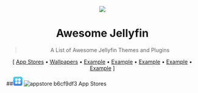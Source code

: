 <p align="center">
  <img src="/assets/banner.png" />
  <h1 align="center">Awesome Jellyfin</h1>
</p>


<blockquote align="center"> A List of Awesome Jellyfin Themes and Plugins</blockquote>

<p align="center">
[
  <a href="#-plugins">App Stores</a> •
  <a href="#%EF%B8%8F-metadata-providers">Wallpapers</a> •
  <a href="THEMES.md">Example</a> •
  <a href="#-other">Example</a> •
  <a href="#-snippets">Example</a> •
  <a href="#-related">Example</a> •
  <a href="#contribute">Example</a>
]
</p>


##<svg width="24" height="24" viewBox="0 0 24 24" fill="none" xmlns="http://www.w3.org/2000/svg">
	<path
		d="M0 4.5C0 2.01472 2.01472 0 4.5 0H19.5C21.9853 0 24 2.01472 24 4.5V19.5C24 21.9853 21.9853 24 19.5 24H4.5C2.01472 24 0 21.9853 0 19.5V4.5Z"
		fill="url(#paint0_linear_1648_12039)"/>
	<mask id="mask0_1648_12039" style="mask-type:alpha" maskUnits="userSpaceOnUse" x="0" y="0" width="24" height="24">
		<path
			d="M0 4.5C0 2.01472 2.01472 0 4.5 0H19.5C21.9853 0 24 2.01472 24 4.5V19.5C24 21.9853 21.9853 24 19.5 24H4.5C2.01472 24 0 21.9853 0 19.5V4.5Z"
			fill="url(#paint1_linear_1648_12039)"/>
	</mask>
	<g mask="url(#mask0_1648_12039)">
		<path
			d="M4.875 6.375C4.875 5.54657 5.54657 4.875 6.375 4.875H9.75C10.5784 4.875 11.25 5.54657 11.25 6.375V9.75C11.25 10.5784 10.5784 11.25 9.75 11.25H6.375C5.54657 11.25 4.875 10.5784 4.875 9.75V6.375Z"
			fill="url(#paint2_linear_1648_12039)"/>
		<path
			d="M12.4903 9.12316C11.9046 8.53737 11.9046 7.58763 12.4903 7.00184L14.8768 4.61535C15.4626 4.02957 16.4124 4.02957 16.9982 4.61535L19.3846 7.00184C19.9704 7.58763 19.9704 8.53737 19.3846 9.12316L16.9982 11.5096C16.4124 12.0954 15.4626 12.0954 14.8768 11.5096L12.4903 9.12316Z"
			fill="white"/>
		<path
			d="M4.875 14.25C4.875 13.4216 5.54657 12.75 6.375 12.75H9.75C10.5784 12.75 11.25 13.4216 11.25 14.25V17.625C11.25 18.4534 10.5784 19.125 9.75 19.125H6.375C5.54657 19.125 4.875 18.4534 4.875 17.625V14.25Z"
			fill="url(#paint3_linear_1648_12039)"/>
		<path
			d="M12.75 14.25C12.75 13.4216 13.4216 12.75 14.25 12.75H17.625C18.4534 12.75 19.125 13.4216 19.125 14.25V17.625C19.125 18.4534 18.4534 19.125 17.625 19.125H14.25C13.4216 19.125 12.75 18.4534 12.75 17.625V14.25Z"
			fill="url(#paint4_linear_1648_12039)"/>
	</g>
	<defs>
		<linearGradient id="paint0_linear_1648_12039" x1="11.0625" y1="-0.375" x2="12.375" y2="24.75"
						gradientUnits="userSpaceOnUse">
			<stop stop-color="#40DFFF"/>
			<stop offset="1" stop-color="#3F6FFE"/>
		</linearGradient>
		<linearGradient id="paint1_linear_1648_12039" x1="11.0625" y1="-0.375" x2="12.375" y2="24.75"
						gradientUnits="userSpaceOnUse">
			<stop stop-color="#40DFFF"/>
			<stop offset="1" stop-color="#3F6FFE"/>
		</linearGradient>
		<linearGradient id="paint2_linear_1648_12039" x1="8.0625" y1="4.875" x2="8.0625" y2="11.25"
						gradientUnits="userSpaceOnUse">
			<stop offset="0.470588" stop-color="white"/>
			<stop offset="1" stop-color="#E6ECF2"/>
		</linearGradient>
		<linearGradient id="paint3_linear_1648_12039" x1="8.0625" y1="12.75" x2="8.0625" y2="19.125"
						gradientUnits="userSpaceOnUse">
			<stop offset="0.470588" stop-color="white"/>
			<stop offset="1" stop-color="#E6ECF2"/>
		</linearGradient>
		<linearGradient id="paint4_linear_1648_12039" x1="15.9375" y1="12.75" x2="15.9375" y2="19.125"
						gradientUnits="userSpaceOnUse">
			<stop offset="0.470588" stop-color="white"/>
			<stop offset="1" stop-color="#E6ECF2"/>
		</linearGradient>
	</defs>
</svg>
![appstore b6cf9df3](https://github.com/user-attachments/assets/811a420b-7ea1-4155-a0df-79515a3c180d)
  App Stores
